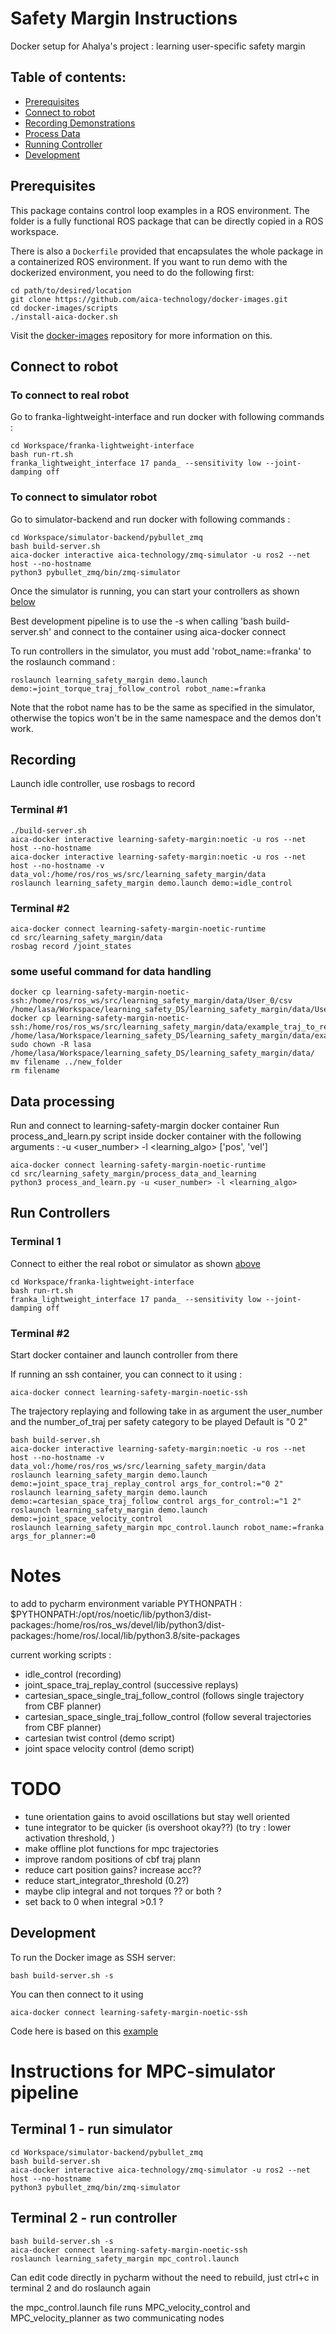 # Safety Margin Instructions

Docker setup for Ahalya's project : learning user-specific safety margin

## Table of contents:

* [Prerequisites](#prerequisites)
* [Connect to robot](#connect-to-robot)
* [Recording Demonstrations](#Recording)
* [Process Data](#Data-processing)
* [Running Controller](#run-controllers)
* [Development](#development)

## Prerequisites

This package contains control loop examples in a ROS environment. The folder is a fully functional ROS package that can
be directly copied in a ROS workspace.

There is also a `Dockerfile` provided that encapsulates the whole package in a containerized ROS environment. If you
want to run demo with the dockerized environment, you need to do the following first:

```console
cd path/to/desired/location
git clone https://github.com/aica-technology/docker-images.git
cd docker-images/scripts
./install-aica-docker.sh
```

Visit the [docker-images](https://github.com/aica-technology/docker-images) repository for more information on this.


## Connect to robot
### To connect to real robot
Go to franka-lightweight-interface and run docker with following commands :
```console
cd Workspace/franka-lightweight-interface
bash run-rt.sh
franka_lightweight_interface 17 panda_ --sensitivity low --joint-damping off
```

### To connect to simulator robot
Go to simulator-backend and run docker with following commands :
```console
cd Workspace/simulator-backend/pybullet_zmq
bash build-server.sh
aica-docker interactive aica-technology/zmq-simulator -u ros2 --net host --no-hostname
python3 pybullet_zmq/bin/zmq-simulator
```
Once the simulator is running, you can start your controllers as shown [below](#run-controllers)

Best development pipeline is to use the -s when calling 'bash build-server.sh' and connect to the container using aica-docker connect

To run controllers in the simulator, you must add 'robot_name:=franka' to the roslaunch command :
```console
roslaunch learning_safety_margin demo.launch demo:=joint_torque_traj_follow_control robot_name:=franka
```
Note that the robot name has to be the same as specified in the simulator, otherwise the topics won't be in the same
namespace and the demos don't work.

## Recording
Launch idle controller, use rosbags to record

### Terminal #1
```console
./build-server.sh
aica-docker interactive learning-safety-margin:noetic -u ros --net host --no-hostname 
aica-docker interactive learning-safety-margin:noetic -u ros --net host --no-hostname -v data_vol:/home/ros/ros_ws/src/learning_safety_margin/data
roslaunch learning_safety_margin demo.launch demo:=idle_control
```

### Terminal #2
```console 
aica-docker connect learning-safety-margin-noetic-runtime 
cd src/learning_safety_margin/data
rosbag record /joint_states
```

### some useful command for data handling
```console
docker cp learning-safety-margin-noetic-ssh:/home/ros/ros_ws/src/learning_safety_margin/data/User_0/csv /home/lasa/Workspace/learning_safety_DS/learning_safety_margin/data/User_0/csv
docker cp learning-safety-margin-noetic-ssh:/home/ros/ros_ws/src/learning_safety_margin/data/example_traj_to_replay/csv /home/lasa/Workspace/learning_safety_DS/learning_safety_margin/data/example_traj_to_replay
sudo chown -R lasa /home/lasa/Workspace/learning_safety_DS/learning_safety_margin/data/
mv filename ../new_folder
rm filename
```


## Data processing

Run and connect to learning-safety-margin docker container
Run process_and_learn.py script inside docker container with the following arguments :
-u <user_number>
-l <learning_algo> ['pos', 'vel']

```console 
aica-docker connect learning-safety-margin-noetic-runtime 
cd src/learning_safety_margin/process_data_and_learning
python3 process_and_learn.py -u <user_number> -l <learning_algo> 
```

## Run Controllers

### Terminal 1

Connect to either the real robot or simulator as shown [above](#connect-to-robot)
```console
cd Workspace/franka-lightweight-interface
bash run-rt.sh
franka_lightweight_interface 17 panda_ --sensitivity low --joint-damping off
```

### Terminal #2
Start docker container and launch controller from there

If running an ssh container, you can connect to it using :
```console
aica-docker connect learning-safety-margin-noetic-ssh
```

The trajectory replaying and following take in as argument the user_number and the number_of_traj per safety category to be played
Default is "0 2"

```console
bash build-server.sh
aica-docker interactive learning-safety-margin:noetic -u ros --net host --no-hostname -v data_vol:/home/ros/ros_ws/src/learning_safety_margin/data
roslaunch learning_safety_margin demo.launch demo:=joint_space_traj_replay_control args_for_control:="0 2"
roslaunch learning_safety_margin demo.launch demo:=cartesian_space_traj_follow_control args_for_control:="1 2"
roslaunch learning_safety_margin demo.launch demo:=joint_space_velocity_control
roslaunch learning_safety_margin mpc_control.launch robot_name:=franka args_for_planner:=0
```



# Notes 
to add to pycharm environment variable PYTHONPATH : 
$PYTHONPATH:/opt/ros/noetic/lib/python3/dist-packages:/home/ros/ros_ws/devel/lib/python3/dist-packages:/home/ros/.local/lib/python3.8/site-packages

current working scripts : 
- idle_control (recording) 
- joint_space_traj_replay_control (successive replays)
- cartesian_space_single_traj_follow_control (follows single trajectory from CBF planner)
- cartesian_space_single_traj_follow_control (follow several trajectories from CBF planner)
- cartesian twist control (demo script)
- joint space velocity control (demo script)



# TODO 
- tune orientation gains to avoid oscillations but stay well oriented 
- tune integrator to be quicker (is overshoot okay??) (to try : lower activation threshold, )
- make offline plot functions for mpc trajectories
- improve random positions of cbf traj plann
- reduce cart position gains? increase acc??
- reduce start_integrator_threshold (0.2?)
- maybe clip integral and not torques ?? or both ?
- set back to 0 when integral >0.1 ?

## Development

To run the Docker image as SSH server:

```console
bash build-server.sh -s
```

You can then connect to it using
```console
aica-docker connect learning-safety-margin-noetic-ssh
```

Code here is based on this [example](https://github.com/domire8/control-libraries-ros-demos/tree/main/rospy_zmq)


# Instructions for MPC-simulator pipeline

## Terminal 1 - run simulator
```console 
cd Workspace/simulator-backend/pybullet_zmq
bash build-server.sh
aica-docker interactive aica-technology/zmq-simulator -u ros2 --net host --no-hostname
python3 pybullet_zmq/bin/zmq-simulator
```

## Terminal 2 - run controller
```console
bash build-server.sh -s
aica-docker connect learning-safety-margin-noetic-ssh
roslaunch learning_safety_margin mpc_control.launch
```

Can edit code directly in pycharm without the need to rebuild, just ctrl+c in terminal 2 and do roslaunch again

the mpc_control.launch file runs MPC_velocity_control and MPC_velocity_planner as two communicating nodes